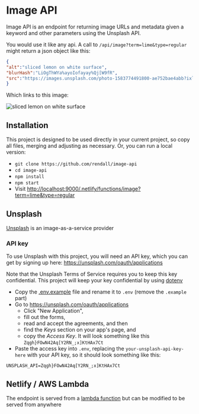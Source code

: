 # Image API

Image API is an endpoint for returning image URLs and metadata given a keyword and other parameters using the Unsplash API.

You would use it like any api. A call to `/api/image?term=lime&type=regular` might return a json object like this:

```json
{
"alt":"sliced lemon on white surface",
"blurHash":"LiOgThWYa%ayoIofayay%Qj[W9fR",
"src":"https://images.unsplash.com/photo-1583774491800-ae752bae4abb?ixlib=rb-1.2.1&q=80&fm=jpg&crop=entropy&cs=tinysrgb&w=1080&fit=max&ixid=eyJhcHBfaWQiOjE3NDcwN30"
}
```

Which links to this image:

![sliced lemon on white surface](https://images.unsplash.com/photo-1583774491800-ae752bae4abb?ixlib=rb-1.2.1&q=80&fm=jpg&crop=entropy&cs=tinysrgb&w=1080&fit=max&ixid=eyJhcHBfaWQiOjE3NDcwN30)

## Installation

This project is designed to be used directly in your current project, so copy all files, merging and adjusting as necessary. Or, you can run a local version:

* `git clone https://github.com/rendall/image-api`
* `cd image-api`
* `npm install`
* `npm start`
* Visit <http://localhost:9000/.netlify/functions/image?term=lime&type=regular>

## Unsplash

[Unsplash](https://unsplash.com/) is an image-as-a-service provider

### API key

To use Unsplash with this project, you will need an API key, which you can get by signing up here: <https://unsplash.com/oauth/applications>

Note that the Unsplash Terms of Service requires you to keep this key confidential. This project will keep your key confidential by using [dotenv](https://github.com/motdotla/dotenv)

* Copy the [.env.example](.env.example) file and rename it to `.env` (remove the `.example` part)
* Go to <https://unsplash.com/oauth/applications>
  * Click "New Application",
  * fill out the forms,
  * read and accept the agreements, and then
  * find the *Keys* section on your app's page, and
  * copy the *Access Key*. It will look something like this `Zqgh}FOwN42Aq[Y2RN_;x]KtHAx7Ct`
* Paste the access key into `.env`, replacing the `your-unsplash-api-key-here` with your API key, so it should look something like this:

`UNSPLASH_API=Zqgh}FOwN42Aq[Y2RN_;x]KtHAx7Ct`

## Netlify / AWS Lambda

The endpoint is served from a [lambda function](https://aws.amazon.com/lambda/) but can be modified to be served from anywhere